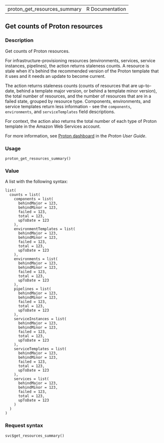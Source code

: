 <table style="width: 100%;">
<tbody>
<tr class="odd">
<td>proton_get_resources_summary</td>
<td style="text-align: right;">R Documentation</td>
</tr>
</tbody>
</table>

## Get counts of Proton resources

### Description

Get counts of Proton resources.

For infrastructure-provisioning resources (environments, services,
service instances, pipelines), the action returns staleness counts. A
resource is stale when it's behind the recommended version of the Proton
template that it uses and it needs an update to become current.

The action returns staleness counts (counts of resources that are
up-to-date, behind a template major version, or behind a template minor
version), the total number of resources, and the number of resources
that are in a failed state, grouped by resource type. Components,
environments, and service templates return less information - see the
`components`, `environments`, and `serviceTemplates` field descriptions.

For context, the action also returns the total number of each type of
Proton template in the Amazon Web Services account.

For more information, see [Proton
dashboard](https://docs.aws.amazon.com/proton/latest/userguide/monitoring-dashboard.html)
in the *Proton User Guide*.

### Usage

    proton_get_resources_summary()

### Value

A list with the following syntax:

    list(
      counts = list(
        components = list(
          behindMajor = 123,
          behindMinor = 123,
          failed = 123,
          total = 123,
          upToDate = 123
        ),
        environmentTemplates = list(
          behindMajor = 123,
          behindMinor = 123,
          failed = 123,
          total = 123,
          upToDate = 123
        ),
        environments = list(
          behindMajor = 123,
          behindMinor = 123,
          failed = 123,
          total = 123,
          upToDate = 123
        ),
        pipelines = list(
          behindMajor = 123,
          behindMinor = 123,
          failed = 123,
          total = 123,
          upToDate = 123
        ),
        serviceInstances = list(
          behindMajor = 123,
          behindMinor = 123,
          failed = 123,
          total = 123,
          upToDate = 123
        ),
        serviceTemplates = list(
          behindMajor = 123,
          behindMinor = 123,
          failed = 123,
          total = 123,
          upToDate = 123
        ),
        services = list(
          behindMajor = 123,
          behindMinor = 123,
          failed = 123,
          total = 123,
          upToDate = 123
        )
      )
    )

### Request syntax

    svc$get_resources_summary()

